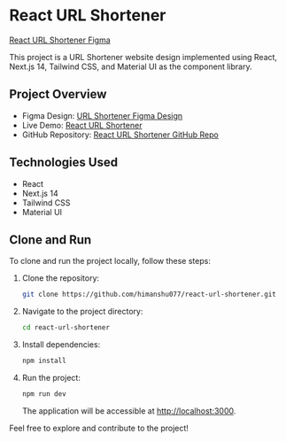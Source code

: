 # React URL Shortener

[React URL Shortener Figma](https://www.figma.com/file/gBn9FBZiMIUn0NiJwEMtCZ/URL-Shorter-Website-Design-(Community)?type=design&node-id=0-1&mode=design)

This project is a URL Shortener website design implemented using React, Next.js 14, Tailwind CSS, and Material UI as the component library.

## Project Overview

- Figma Design: [URL Shortener Figma Design](https://www.figma.com/file/gBn9FBZiMIUn0NiJwEMtCZ/URL-Shorter-Website-Design-(Community)?type=design&node-id=0-1&mode=design)
- Live Demo: [React URL Shortener](https://react-url-shortener-mu.vercel.app)
- GitHub Repository: [React URL Shortener GitHub Repo](https://github.com/himanshu077/react-url-shortener)

## Technologies Used

- React
- Next.js 14
- Tailwind CSS
- Material UI

## Clone and Run

To clone and run the project locally, follow these steps:

1. Clone the repository:

   ```bash
   git clone https://github.com/himanshu077/react-url-shortener.git
   ```

2. Navigate to the project directory:

   ```bash
   cd react-url-shortener
   ```

3. Install dependencies:

   ```bash
   npm install
   ```

4. Run the project:

   ```bash
   npm run dev
   ```

   The application will be accessible at [http://localhost:3000](http://localhost:3000).

Feel free to explore and contribute to the project!